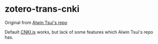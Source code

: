 zotero-trans-cnki
=================


Original from [Alwin Tsui's repo](https://code.google.com/p/zotero-trans/)


Default [CNKI.js](https://github.com/zotero/translators/blob/master/CNKI.js) works, but lack of some features which Alwin Tsui's repo has.
